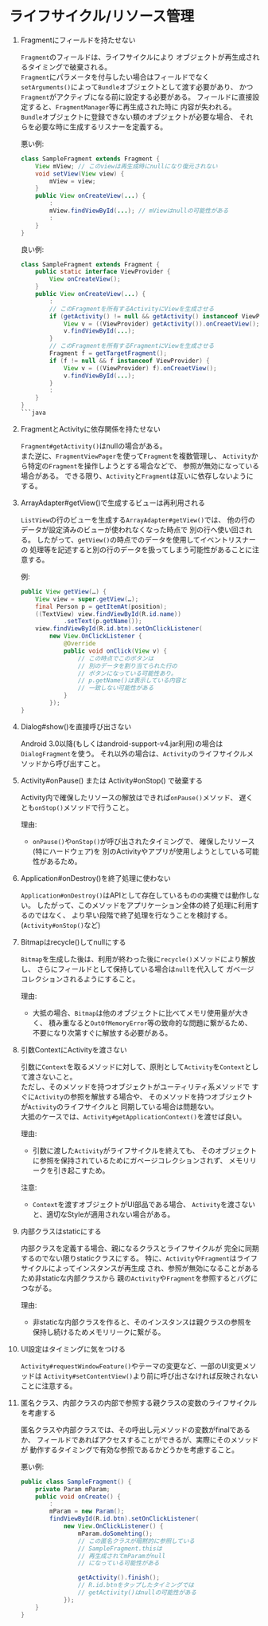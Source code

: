 # ライフサイクル/リソース管理

1.  Fragmentにフィールドを持たせない

    `Fragment`のフィールドは、ライフサイクルにより
    オブジェクトが再生成されるタイミングで破棄される。  
    `Fragment`にパラメータを付与したい場合はフィールドでなく
    `setArguments()`によって`Bundle`オブジェクトとして渡す必要があり、
    かつ`Fragment`がアクティブになる前に設定する必要がある。
    フィールドに直接設定すると、`FragmentManager`等に再生成された時に
    内容が失われる。  
    `Bundle`オブジェクトに登録できない類のオブジェクトが必要な場合、
    それらを必要な時に生成するリスナーを定義する。

    悪い例:

    ```java
    class SampleFragment extends Fragment {
        View mView; // このviewは再生成時にnullになり復元されない
        void setView(View view) {
            mView = view;
        }
        public View onCreateView(...) {
            :
            mView.findViewById(...); // mViewはnullの可能性がある
            :
        }
    }
    ```

    良い例:

    ```java
    class SampleFragment extends Fragment {
        public static interface ViewProvider {
            View onCreateView();
        }
        public View onCreateView(...) {
            :
            // このFragmentを所有するActivityにViewを生成させる
            if (getActivity() != null && getActivity() instanceof ViewProvider) {
                View v = ((ViewProvider) getActivity()).onCreaetView();
                v.findViewById(...);
            }
            // このFragmentを所有するFragmentにViewを生成させる
            Fragment f = getTargetFragment();
            if (f != null && f instanceof ViewProvider) {
                View v = ((ViewProvider) f).onCreaetView();
                v.findViewById(...);
            }
            :
        }
    }
    ```java

1.  FragmentとActivityに依存関係を持たせない

    `Fragment#getActivity()`はnullの場合がある。  
    また逆に、`FragmentViewPager`を使って`Fragment`を複数管理し、
    `Activity`から特定の`Fragment`を操作しようとする場合などで、
    参照が無効になっている場合がある。
    できる限り、`Activity`と`Fragment`は互いに依存しないようにする。

1.  ArrayAdapter#getView()で生成するビューは再利用される

    `ListView`の行のビューを生成する`ArrayAdapter#getView()`では、
    他の行のデータが設定済みのビューが使われなくなった時点で
    別の行へ使い回される。
    したがって、`getView()`の時点でのデータを使用してイベントリスナーの
    処理等を記述すると別の行のデータを扱ってしまう可能性があることに注意する。

    例:

    ```java
    public View getView(…) {
        View view = super.getView(…);
        final Person p = getItemAt(position);
        ((TextView) view.findViewById(R.id.name))
                .setText(p.getName());
        view.findViewById(R.id.btn).setOnClickListener(
            new View.OnClickListener {
                @Override
                public void onClick(View v) {
                    // この時点でこのボタンは
                    // 別のデータを割り当てられた行の
                    // ボタンになっている可能性あり。
                    // p.getName()は表示している内容と
                    // 一致しない可能性がある
                }
            });
    }
    ```

1.  Dialog#show()を直接呼び出さない

    Android 3.0以降(もしくはandroid-support-v4.jar利用)の場合は`DialogFragment`を使う。
    それ以外の場合は、`Activity`のライフサイクルメソッドから呼び出すこと。

1.  Activity#onPause() または Activity#onStop() で破棄する

    Activity内で確保したリソースの解放はできれば`onPause()`メソッド、
    遅くとも`onStop()`メソッドで行うこと。  

    理由:

    * `onPause()`や`onStop()`が呼び出されたタイミングで、
      確保したリソース(特にハードウェア)を
      別のActivityやアプリが使用しようとしている可能性があるため。

1.  Application#onDestroy()を終了処理に使わない

    `Application#onDestroy()`はAPIとして存在しているものの実機では動作しない。
    したがって、このメソッドをアプリケーション全体の終了処理に利用するのではなく、
    より早い段階で終了処理を行なうことを検討する。
    (`Activity#onStop()`など)

1.  Bitmapはrecycle()してnullにする

    `Bitmap`を生成した後は、利用が終わった後に`recycle()`メソッドにより解放し、
    さらにフィールドとして保持している場合は`null`を代入して
    ガベージコレクションされるようにすること。  

    理由:

    * 大抵の場合、`Bitmap`は他のオブジェクトに比べてメモリ使用量が大きく、
      積み重なると`OutOfMemoryError`等の致命的な問題に繋がるため、
      不要になり次第すぐに解放する必要がある。

1.  引数ContextにActivityを渡さない

    引数に`Context`を取るメソッドに対して、原則として`Activity`を`Context`として渡さないこと。  
    ただし、そのメソッドを持つオブジェクトがユーティリティ系メソッドで
    すぐに`Activity`の参照を解放する場合や、
    そのメソッドを持つオブジェクトが`Activity`のライフサイクルと
    同期している場合は問題ない。  
    大抵のケースでは、`Activity#getApplicationContext()`を渡せば良い。

    理由:

    * 引数に渡した`Activity`がライフサイクルを終えても、
      そのオブジェクトに参照を保持されているためにガベージコレクションされず、
      メモリリークを引き起こすため。

    注意:

    * `Context`を渡すオブジェクトがUI部品である場合、
      `Activity`を渡さないと、適切なStyleが適用されない場合がある。

1.  内部クラスはstaticにする

    内部クラスを定義する場合、親になるクラスとライフサイクルが
    完全に同期するのでない限りstaticクラスにする。
    特に、`Activity`や`Fragment`はライフサイクルによってインスタンスが再生成
    され、参照が無効になることがあるため非staticな内部クラスから
    親の`Activity`や`Fragment`を参照するとバグにつながる。

    理由:

    * 非staticな内部クラスを作ると、そのインスタンスは親クラスの参照を
      保持し続けるためメモリリークに繋がる。

1.  UI設定はタイミングに気をつける

    `Activity#requestWindowFeature()`やテーマの変更など、一部のUI変更メソッドは
    `Activity#setContentView()`より前に呼び出さなければ反映されないことに注意する。

1.  匿名クラス、内部クラスの内部で参照する親クラスの変数のライフサイクルを考慮する

    匿名クラスや内部クラスでは、その呼出し元メソッドの変数がfinalであるか、
    フィールドであればアクセスすることができるが、実際にそのメソッドが
    動作するタイミングで有効な参照であるかどうかを考慮すること。

    悪い例:

    ```java
    public class SampleFragment() {
        private Param mParam;
        public void onCreate() {
            :
            mParam = new Param();
            findViewById(R.id.btn).setOnClickListener(
                new View.OnClickListener() {
                    mParam.doSomehting();
                    // この匿名クラスが暗黙的に参照している
                    // SampleFragment.thisは
                    // 再生成されてmParamがnull
                    // になっている可能性がある

                    getActivity().finish();
                    // R.id.btnをタップしたタイミングでは
                    // getActivity()はnullの可能性がある
                });
        }
    }
    ```

